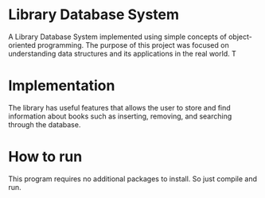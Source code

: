 # Library Database System
A Library Database System implemented using simple concepts of object-oriented programming. The purpose of this project was focused on understanding data structures and its applications in the real world.
T
# Implementation
The library has useful features that allows the user to store and find information about books such as inserting, removing, and searching through the database.

# How to run
This program requires no additional packages to install. So just compile and run.
